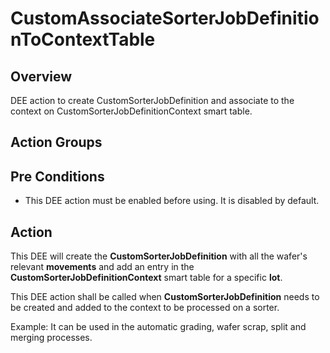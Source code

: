 # CustomAssociateSorterJobDefinitionToContextTable

## Overview

DEE action to create CustomSorterJobDefinition and associate to the context on CustomSorterJobDefinitionContext smart table.

## Action Groups

## Pre Conditions

* This DEE action must be enabled before using. It is disabled by default.

## Action

This DEE will create the **CustomSorterJobDefinition** with all the wafer's relevant **movements** and add an entry in the **CustomSorterJobDefinitionContext** smart table for a specific **lot**.

This DEE action shall be called when **CustomSorterJobDefinition** needs to be created and added to the context to be processed on a sorter.

Example: It can be used in the automatic grading, wafer scrap, split and merging processes.
